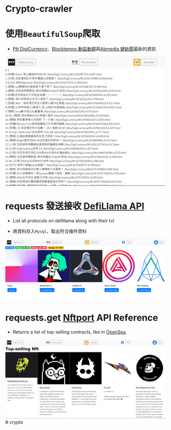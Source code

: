 # Crypto-crawler
# 使用`BeautifulSoup`爬取
* [Ptt DigiCurrency](https://www.ptt.cc/bbs/DigiCurrency/index.html)、[Blocktempo 動區動趨](https://www.blocktempo.com/2023/)與[Abmedia 鏈新聞](https://abmedia.io/blog)最新的資訊

![](ptt.png)
# requests 發送接收 [DefiLlama API](https://defillama.com/docs/api)
* List all protocols on defillama along with their tvl

* 將資料存入`Mysql`，取出符合條件資料

![](defi.png)
# requests.get [Nftport](https://docs.nftport.xyz/reference/retrieve-top-contracts) API Reference
* Returns a list of top-selling contracts, like in [OpenSea](https://opensea.io/rankings).

![](nft.png)
#   c r y p t o 
 
 